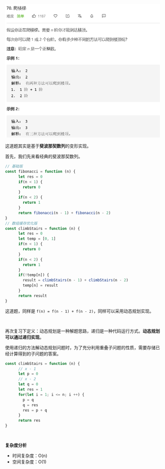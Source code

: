 ![](../images/lc70.png)



这道题其实是基于**斐波那契数列**的变形实现。

首先，我们先来看经典的斐波那契数列。

```javascript
// 基础版
const fibonacci = function (n) {
      let res = 0
      if(n < 1) {
        return 0
      }
      if(n < 2) {
        return 1
      }
      return fibonacci(n - 1) + fibonacci(n - 2)
}
// 数组缓存优化版
const climbStairs = function (n) {
      let res = 0
      let temp = [0, 1]
      if(n < 1) {
        return 0
      }
      if(n < 2) {
        return 1
      }
      if(!temp[n]) {
        result = climbStairs(n - 1) + climbStairs(n - 2)
        temp[n] = result
      }
      return result
}
```

这道题，同样是 `f(n) = f(n - 1) + f(n - 2)`，同样可以采用动态规划实现。

<br/>

再次复习下定义：动态规划是一种解题思路，递归是一种代码运行方式。**动态规划可以通过递归实现**。

使用递归的方法解动态规划问题时，为了充分利用重叠子问题的性质，需要存储已经计算得到的子问题的答案。

```javascript
const climbStairs = function (n) {
      // x - 1
      let p = 0
      // x - 2
      let q = 0
      let res = 1
      for(let i = 1; i <= n; i ++) {
        p = q
        q = res
        res = p + q
      }
      return res
}
```

<br/>

**复杂度分析**

- 时间复杂度：O(n)
- 空间复杂度：O(1)